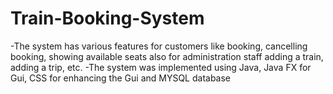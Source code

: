 # Train-Booking-System

-The system has various features for customers like booking, cancelling booking, showing available seats also for administration staff adding a train, adding a trip, etc.
-The system was implemented using Java, Java FX for Gui, CSS for enhancing the Gui and MYSQL database
